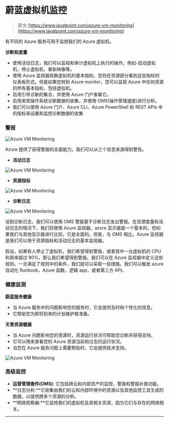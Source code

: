 # 蔚蓝虚拟机监控

> 原文:[https://www.javatpoint.com/azure-vm-monitoring](https://www.javatpoint.com/azure-vm-monitoring)

有不同的 Azure 服务可用于监控我们的 Azure 虚拟机。

**诊断和度量**

*   使用活动日志，我们可以监视和审计虚拟机上执行的操作。例如-启动虚拟机、停止虚拟机、重新映像等。
*   使用 Azure 监视器观察虚拟机的基本指标。您将在资源部分看到这些指标的仪表板形式。但是如果您转到 Azure monitor，您可以监视 Azure 中任何资源的所有基本指标，包括虚拟机。
*   启用引导诊断的集合，并使用 Azure 门户查看它。
*   启用来宾操作系统诊断数据的收集，并使用 OMS(操作管理速度)进行分析。
*   我们可以使用 Azure 门户、Azure CLI、Azure PowerShell 和 REST APIs 中的指标来设置和监控诊断数据的收集

### 警报

![Azure VM Monitoring](../Images/ee5047eff1fbf7f7beb69b2bc40ddaba.png)

Azure 提供了获得警报的全面能力。我们可以从三个信息来源得到警告。

*   **活动日志**

![Azure VM Monitoring](../Images/49640fa66f9bd575f07b7a4817f9d1bb.png)

*   **资源指标**

![Azure VM Monitoring](../Images/517460a24de75b768cc4ee8f8316d27d.png)

*   **诊断日志**

![Azure VM Monitoring](../Images/7d8316dd59d55edfb2b749501b2f0b78.png)

谈到诊断日志，我们可以使用 OMS 警报基于诊断日志发出警报。在资源度量和活动日志的情况下，我们将使用 Azure 监视器。azure 显示器是一个基本的，但如果我们与其他显示器进行比较，它是全面的。但是，与 OMS 相比，Azure 监视器是我们可以用于资源指标和活动日志的基本监视器。

假设，如果有人停止了虚拟机，我们希望得到警报，或者其中一台虚拟机的 CPU 利用率超过 90%，那么我们希望得到警报。我们可以在 Azure 监视器中定义这些规则。一旦满足了规则中的条件，我们就可以采取一些措施。我们可以触发 azure 自动化 Runbook，Azure 函数，逻辑 app，或者第三方 API。

### 健康监测

**蔚蓝服务健康**

*   当 Azure 服务中的问题影响您的服务时，它会提供及时和个性化的信息。
*   它帮助您为即将到来的计划维护做准备。

**天青资源健康**

*   当 Azure 问题影响您的资源时，资源运行状况可帮助您诊断并获得支持。
*   它可以用来查看您的 Azure 资源当前和过去的运行状况。
*   当您在 Azure 服务问题上需要帮助时，它会提供技术支持。

![Azure VM Monitoring](../Images/6f67a2c5a68083678efeaff8e261f4ea.png)

### 高级监控

*   **运营管理套件(OMS):** 它包括跨云和内部资产的监控、警报和警报补救功能。
*   **日志分析:**它收集由我们的云和内部环境中的资源以及其他监控工具生成的数据，以提供跨多个资源的分析。
*   **网络观察器:**它监控我们的虚拟机及其相关资源，因为它们与存在的网络相关。

* * *